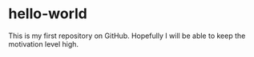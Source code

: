 # hello-world
This is my first repository on GitHub. Hopefully I will be able to keep the motivation level high.
